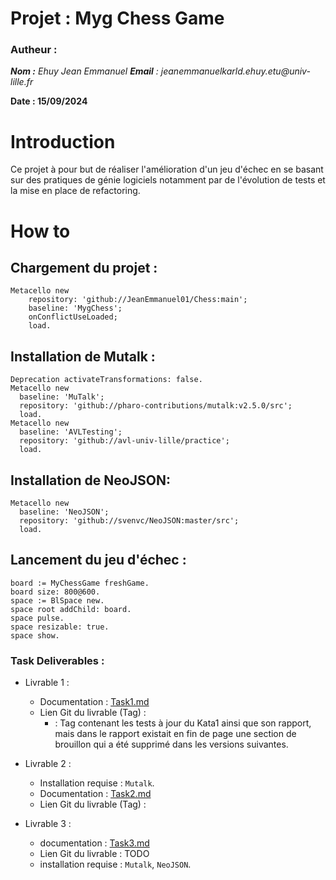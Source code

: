 # Projet : Myg Chess Game

### Autheur :
_**Nom :** Ehuy Jean Emmanuel  **Email** : jeanemmanuelkarld.ehuy.etu@univ-lille.fr_  

**Date : 15/09/2024**

# Introduction

Ce projet à pour but de réaliser l'amélioration d'un jeu d'échec en se basant sur des pratiques de génie logiciels notamment par de l'évolution de tests et la mise en place de refactoring.

# How to

## Chargement du projet : 

```smalltalk
Metacello new
	repository: 'github://JeanEmmanuel01/Chess:main';
	baseline: 'MygChess';
	onConflictUseLoaded;
	load.
```

## Installation de Mutalk :

```smalltalk
Deprecation activateTransformations: false.
Metacello new
  baseline: 'MuTalk';
  repository: 'github://pharo-contributions/mutalk:v2.5.0/src';
  load.
Metacello new
  baseline: 'AVLTesting';
  repository: 'github://avl-univ-lille/practice';
  load.
```

## Installation de NeoJSON:
```smalltalk
Metacello new
  baseline: 'NeoJSON';
  repository: 'github://svenvc/NeoJSON:master/src';
  load.
```

## Lancement du jeu d'échec :

```smalltalk
board := MyChessGame freshGame.
board size: 800@600.
space := BlSpace new.
space root addChild: board.
space pulse.
space resizable: true.
space show.
```

### Task Deliverables :

- Livrable 1 : 
  - Documentation : [Task1.md](./tasks_deliverables/Task1.md)
  - Lien Git du livrable (Tag) : 
    - <TAG> : Tag contenant les tests à jour du Kata1 ainsi que son rapport, mais dans le rapport existait en fin de page une section de brouillon qui a été supprimé dans les versions suivantes.
  
- Livrable 2 :
  - Installation requise : `Mutalk`.
  - Documentation : [Task2.md](./tasks_deliverables/Task2.md)
  - Lien Git du livrable (Tag) : 
- Livrable 3 : 
  - documentation : [Task3.md](./tasks_deliverables/Task3.md)
  - Lien Git du livrable : TODO
  - installation requise : `Mutalk`, `NeoJSON`.

